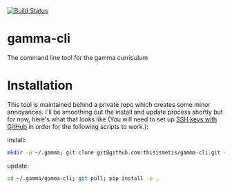 [![Build Status](https://travis-ci.com/thisismetis/gamma-cli.svg?token=tJ687Bi2a1fC7eLRuHQg&branch=master)](https://travis-ci.com/thisismetis/gamma-cli)

# gamma-cli
The command line tool for the gamma curriculum

# Installation

This tool is maintained behind a private repo which creates some minor annoyances. I'll be smoothing out the install and update process shortly but for now, here's what that looks like (You will need to set up [SSH keys with GitHub](https://help.github.com/articles/connecting-to-github-with-ssh/) in order for the following scripts to work.):

install:
```bash
mkdir -p ~/.gamma; git clone git@github.com:thisismetis/gamma-cli.git ~/.gamma/gamma-cli; pip install -e ~/.gamma/gamma-cli
```

update:
```bash
cd ~/.gamma/gamma-cli; git pull; pip install -e .
```

